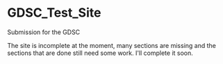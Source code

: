 # GDSC_Test_Site
Submission for the GDSC


The site is incomplete at the moment, many sections are missing and the sections that are done still need some work.
I'll complete it soon.
